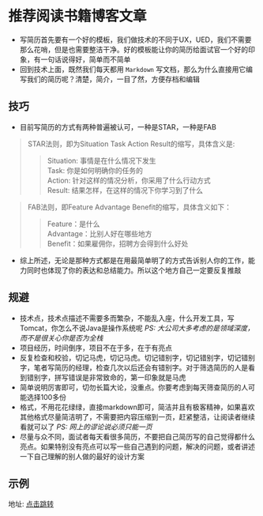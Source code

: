 # 推荐阅读书籍博客文章

<!-- https://mp.weixin.qq.com/s/XVMaO7ErWp_IE466KUkrIA -->

- 写简历首先要有一个好的模板，我们做技术的不同于UX，UED，我们不需要那么花哨，但是也需要整洁干净。好的模板能让你的简历给面试官一个好的印象，有一句话说得好，简单而不简单
- 回到技术上面，既然我们每天都用 `Markdown` 写文档，那么为什么直接用它编写我们的简历呢？清楚，简介，一目了然，方便存档和编辑

## 技巧

- 目前写简历的方式有两种普遍被认可，一种是STAR，一种是FAB

> STAR法则，即为Situation Task Action Result的缩写，具体含义是: 
>> Situation: 事情是在什么情况下发生  
>> Task: 你是如何明确你的任务的  
>> Action: 针对这样的情况分析，你采用了什么行动方式  
>> Result: 结果怎样，在这样的情况下你学习到了什么  

> FAB法则，即Feature Advantage Benefit的缩写，具体含义如下：  
>> Feature：是什么  
>> Advantage：比别人好在哪些地方  
>> Benefit：如果雇佣你，招聘方会得到什么好处

- 综上所述，无论是那种方式都是在用最简单明了的方式告诉别人你的工作，能力同时也体现了你的表达和总结能力。所以这个地方自己一定要反复推敲

## 规避

- 技术点，技术点描述不需要多而繁杂，不能乱入座，什么开发工具，写Tomcat，你怎么不说Java是操作系统呢 _PS: 大公司大多考虑的是领域深度，而不是很关心你是否为全栈_
- 项目经历，时间倒序，项目不在于多，在于有亮点
- 反复检查和校验，切记马虎，切记马虎。切记错别字，切记错别字，切记错别字，笔者写简历的经理，检查几次以后还会有错别字。对于筛选简历的人是看到错别字，拼写错误是非常致命的，第一印象就是马虎
- 简单说明厉害即可，切勿长篇大论，没重点。你要考虑到每天筛查简历的人可能选择100多份
- 格式，不用花花绿绿，直接markdown即可，简洁并且有极客精神，如果喜欢其他格式尽量简洁明了，不需要把内容压缩到一页，赶紧整洁，让阅读者继续看就可以了 _PS: 网上的谬论说必须只能一页_
- 尽量与众不同，面试者每天看很多简历，不要把自己简历写的自己觉得都什么亮点。如果特别没有亮点可以写一些自己遇到的问题，解决的问题，或者讲述一下自己理解的别人做的最好的设计方案

## 示例

地址: [点击跳转](/other/CV2.html)